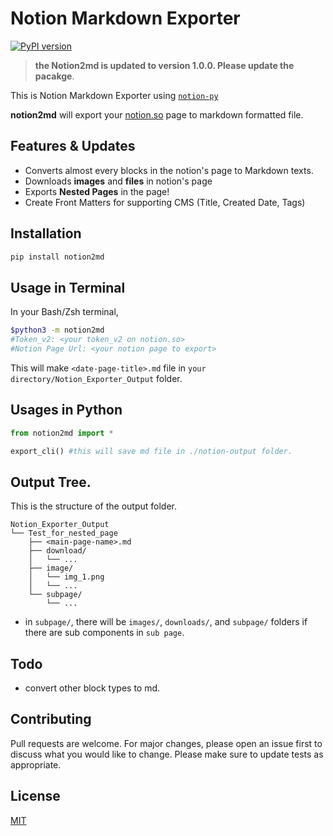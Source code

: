 # Notion Markdown Exporter
[![PyPI version](https://badge.fury.io/py/notion2md.svg)](https://badge.fury.io/py/notion2md)

> **the Notion2md is updated to version 1.0.0. Please update the pacakge**.

This is Notion Markdown Exporter using [`notion-py`](https://github.com/jamalex/notion-py)

**notion2md** will export your [notion.so](http://notion.so) page to markdown formatted file.

## Features & Updates

- Converts almost every blocks in the notion's page to Markdown texts.
- Downloads **images** and **files** in notion's page
- Exports **Nested Pages** in the page!
- Create Front Matters for supporting CMS (Title, Created Date, Tags)

## Installation
``` bash
pip install notion2md
```

## Usage in Terminal
In your Bash/Zsh terminal,
``` bash
$python3 -m notion2md
#Token_v2: <your token_v2 on notion.so>
#Notion Page Url: <your notion page to export>
```

This will make `<date-page-title>.md` file in `your directory/Notion_Exporter_Output` folder.

## Usages in Python

``` python
from notion2md import *

export_cli() #this will save md file in ./notion-output folder.
```

## Output Tree.
This is the structure of the output folder.

```
Notion_Exporter_Output
└── Test_for_nested_page
    ├── <main-page-name>.md
    ├── download/
    │   └── ...
    ├── image/
    │   └── img_1.png
    │   └── ...
    └── subpage/
        └── ...
```

- in `subpage/`, there will be `images/`, `downloads/`, and `subpage/` folders if there are sub components in `sub page`.

## Todo
- convert other block types to md.

## Contributing
Pull requests are welcome. For major changes, please open an issue first to discuss what you would like to change.
Please make sure to update tests as appropriate.

## License
[MIT](https://choosealicense.com/licenses/mit/)
